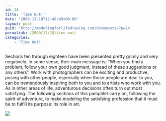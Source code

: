 ```yaml
---
id: 24
title: 'Time Out!'
date: '2009-12-18T12:48:49+00:00'
layout: post
guid: 'http://modelingforlifedrawing.com/documents/?p=24'
permalink: /2009/12/18/time-out/
categories:
    - 'Time Out!'
---
```


Sections ten through eighteen have been presented pretty grimly and very negatively. In some sense, their main message is: “When you find a problem, follow your own good judgment, instead of these suggestions or any others”. Work with photographers can be exciting and productive; posing with other people, especially when those people are dear to you, can be tremendously inspiring both to you and to artists who work with you. As in other areas of life, adventurous decisions often turn out most satisfying. The following sections of this pamphlet carry on, following the spirit of adventure, to make modeling the satisfying profession that it must be to fulfill its purpose: its role in art.

![](http://www.modelingforlifedrawing.com/community/images/originals/TimeOutPicture.jpg)